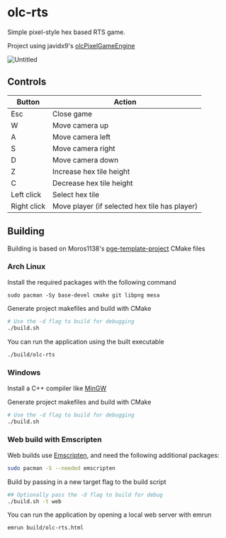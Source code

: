 # olc-rts

Simple pixel-style hex based RTS game.

Project using javidx9's [olcPixelGameEngine](https://github.com/OneLoneCoder/olcPixelGameEngine)

![Untitled](https://github.com/liraymond04/olc-rts/assets/39678448/3e727835-1750-4ab7-89ab-e193114c25bc)

## Controls

| Button | Action |
| ----------- | ----------- |
| Esc | Close game |
| W | Move camera up |
| A | Move camera left |
| S | Move camera right |
| D | Move camera down |
| Z | Increase hex tile height |
| C | Decrease hex tile height |
| Left click | Select hex tile |
| Right click | Move player (if selected hex tile has player) |

## Building

Building is based on Moros1138's [pge-template-project](https://github.com/Moros1138/pge-template-project) CMake files

### Arch Linux

Install the required packages with the following command

`sudo pacman -Sy base-devel cmake git libpng mesa`

Generate project makefiles and build with CMake

```bash
# Use the -d flag to build for debugging
./build.sh
```

You can run the application using the built executable

```bash
./build/olc-rts
```

### Windows

Install a C++ compiler like [MinGW](https://sourceforge.net/projects/mingw/)

Generate project makefiles and build with CMake

```bash
# Use the -d flag to build for debugging
./build.sh
```

### Web build with Emscripten
Web builds use [Emscripten](https://github.com/emscripten-core/emscripten), and need the following additional packages:

```bash
sudo pacman -S --needed emscripten
```

Build by passing in a new target flag to the build script

```bash
## Optionally pass the -d flag to build for debug
./build.sh -t web
```

You can run the application by opening a local web server with emrun

```bash
emrun build/olc-rts.html
```
